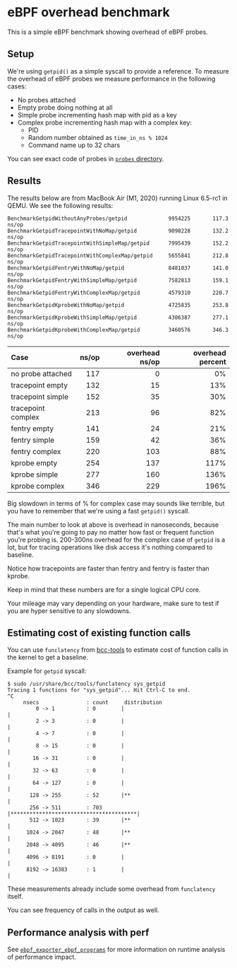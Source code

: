 # eBPF overhead benchmark

This is a simple eBPF benchmark showing overhead of eBPF probes.

## Setup

We're using `getpid()` as a simple syscall to provide a reference. To measure
the overhead of eBPF probes we measure performance in the following cases:

* No probes attached
* Empty probe doing nothing at all
* Simple probe incrementing hash map with pid as a key
* Complex probe incrementing hash map with a complex key:
  * PID
  * Random number obtained as `time_in_ns % 1024`
  * Command name up to 32 chars

You can see exact code of probes in [`probes` directory](probes).

## Results

The results below are from MacBook Air (M1, 2020) running Linux 6.5-rc1
in QEMU. We see the following results:

```
BenchmarkGetpidWithoutAnyProbes/getpid             9954225       117.3 ns/op
BenchmarkGetpidTracepointWithNoMap/getpid          9098228       132.2 ns/op
BenchmarkGetpidTracepointWithSimpleMap/getpid      7995439       152.2 ns/op
BenchmarkGetpidTracepointWithComplexMap/getpid     5655841       212.8 ns/op
BenchmarkGetpidFentryWithNoMap/getpid              8481037       141.0 ns/op
BenchmarkGetpidFentryWithSimpleMap/getpid          7582813       159.1 ns/op
BenchmarkGetpidFentryWithComplexMap/getpid         4579310       220.7 ns/op
BenchmarkGetpidKprobeWithNoMap/getpid              4725835       253.8 ns/op
BenchmarkGetpidKprobeWithSimpleMap/getpid          4306387       277.1 ns/op
BenchmarkGetpidKprobeWithComplexMap/getpid         3460576       346.3 ns/op
```

| Case               | ns/op | overhead ns/op | overhead percent |
|:-------------------|------:|---------------:|-----------------:|
| no probe attached  |   117 |              0 |               0% |
| tracepoint empty   |   132 |             15 |              13% |
| tracepoint simple  |   152 |             35 |              30% |
| tracepoint complex |   213 |             96 |              82% |
| fentry empty       |   141 |             24 |              21% |
| fentry simple      |   159 |             42 |              36% |
| fentry complex     |   220 |            103 |              88% |
| kprobe empty       |   254 |            137 |             117% |
| kprobe simple      |   277 |            160 |             136% |
| kprobe complex     |   346 |            229 |             196% |

Big slowdown in terms of % for complex case may sounds like terrible,
but you have to remember that we're using a fast `getpid()` syscall.

The main number to look at above is overhead in nanoseconds, because that's
what you're going to pay no matter how fast or frequent function you're
probing is. 200-300ns overhead for the complex case of `getpid` is a lot, but
for tracing operations like disk access it's nothing compared to baseline.

Notice how tracepoints are faster than fentry and fentry is faster than kprobe.

Keep in mind that these numbers are for a single logical CPU core.

Your mileage may vary depending on your hardware, make sure to test
if you are hyper sensitive to any slowdowns.

## Estimating cost of existing function calls

You can use `funclatency` from [bcc-tools](https://github.com/iovisor/bcc)
to estimate cost of function calls in the kernel to get a baseline.

Example for `getpid` syscall:

```
$ sudo /usr/share/bcc/tools/funclatency sys_getpid
Tracing 1 functions for "sys_getpid"... Hit Ctrl-C to end.
^C
     nsecs               : count     distribution
         0 -> 1          : 0        |                                        |
         2 -> 3          : 0        |                                        |
         4 -> 7          : 0        |                                        |
         8 -> 15         : 0        |                                        |
        16 -> 31         : 0        |                                        |
        32 -> 63         : 0        |                                        |
        64 -> 127        : 0        |                                        |
       128 -> 255        : 52       |**                                      |
       256 -> 511        : 703      |****************************************|
       512 -> 1023       : 39       |**                                      |
      1024 -> 2047       : 48       |**                                      |
      2048 -> 4095       : 46       |**                                      |
      4096 -> 8191       : 0        |                                        |
      8192 -> 16383      : 1        |                                        |
```

These measurements already include some overhead from `funclatency` itself.

You can see frequency of calls in the output as well.

## Performance analysis with perf

See [`ebpf_exporter_ebpf_programs`](../README.md#ebpf_exporter_ebpf_programs)
for more information on runtime analysis of performance impact.
